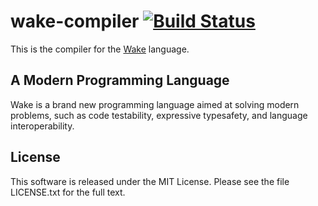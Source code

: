wake-compiler [![Build Status](https://secure.travis-ci.org/michhaelrfairhurst/wake-compiler.png?branch=master)](http://travis-ci.org/michaelrfairhurst/wake-compiler)
==============================
This is the compiler for the [Wake](http://wakelang.com) language.

## A Modern Programming Language
Wake is a brand new programming language aimed at solving modern problems, such as code testability, expressive typesafety, and language interoperability.

## License
This software is released under the MIT License. Please see the file LICENSE.txt for the full text.
